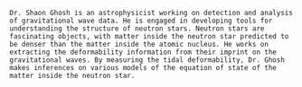 `Dr. Shaon Ghosh is an astrophysicist working on detection and analysis of gravitational wave data. He is engaged in developing tools for understanding the structure of neutron stars. Neutron stars are fascinating objects, with matter inside the neutron star predicted to be denser than the matter inside the atomic nucleus. He works on extracting the deformability information from their imprint on the gravitational waves. By measuring the tidal deformability, Dr. Ghosh makes inferences on various models of the equation of state of the matter inside the neutron star.`
